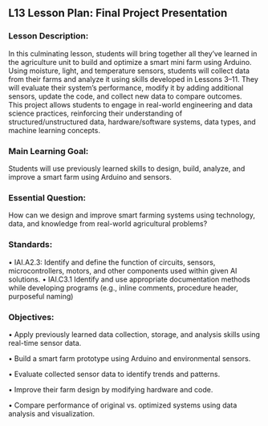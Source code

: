## L13 Lesson Plan: Final Project Presentation
### Lesson Description:
In this culminating lesson, students will bring together all they’ve learned in the agriculture unit to build and optimize a smart mini farm using Arduino. Using moisture, light, and temperature sensors, students will collect data from their farms and analyze it using skills developed in Lessons 3–11. They will evaluate their system’s performance, modify it by adding additional sensors, update the code, and collect new data to compare outcomes.    
This project allows students to engage in real-world engineering and data science practices, reinforcing their understanding of structured/unstructured data, hardware/software systems, data types, and machine learning concepts.

### Main Learning Goal:
Students will use previously learned skills to design, build, analyze, and improve a smart farm using Arduino and sensors.

### Essential Question:
How can we design and improve smart farming systems using technology, data, and knowledge from real-world agricultural problems?

### Standards:
•	IAI.A2.3: Identify and define the function of circuits, sensors, microcontrollers, motors, and other components used within given AI solutions. 
•	IAI.C3.1 Identify and use appropriate documentation methods while developing programs (e.g., inline comments, procedure header, purposeful naming)

### Objectives:
•	Apply previously learned data collection, storage, and analysis skills using real-time sensor data.    

•	Build a smart farm prototype using Arduino and environmental sensors. 

•	Evaluate collected sensor data to identify trends and patterns.   

•	Improve their farm design by modifying hardware and code.   

•	Compare performance of original vs. optimized systems using data analysis and visualization.

